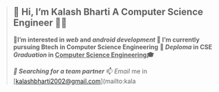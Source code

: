 > 👋  Hi, I’m Kalash Bharti 
> A Computer Science Engineer  🧑‍💻
> -
> <b>👀I’m interested in $web$ and $android$ $development$ </b>
> <b> 🌱  I’m currently pursuing Btech in Computer Science Engineering</b>
><b>🏫 $Deploma$ in CSE 
> $Graduation$ in <u>Computer Science Engineering</u>🎓</b>
>
>  <b><i> 🔎  Searching for a  $team$ $partner$</i></b>
>  📫  $Email$ me in  [kalashbharti2002@gmail.com](mailto:kala

